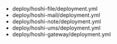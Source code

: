 - deploy/hoshi-file/deployment.yml
- deploy/hoshi-mail/deployment.yml
- deploy/hoshi-note/deployment.yml
- deploy/hoshi-ums/deployment.yml
- deploy/hoshi-gateway/deployment.yml
